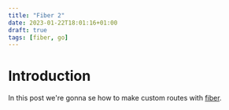 ```yaml
---
title: "Fiber 2"
date: 2023-01-22T18:01:16+01:00
draft: true
tags: [fiber, go]
---
```


# Introduction
In this post we're gonna se how to make custom routes with [fiber](https://gofiber.io).
